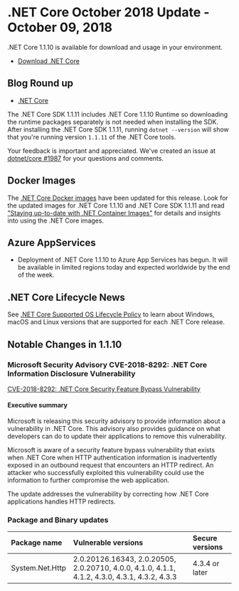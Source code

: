 # .NET Core October 2018 Update - October 09, 2018

.NET Core 1.1.10 is available for download and usage in your environment.

* [Download .NET Core](https://github.com/dotnet/core/blob/master/release-notes/download-archives/1.1.10-download.md)

## Blog Round up

* [.NET Core](https://blogs.msdn.microsoft.com/dotnet/2018/10/09/net-core-october-2018-update-net-core-1-0-and-1-1)

The .NET Core SDK 1.1.11 includes .NET Core 1.1.10 Runtime so downloading the runtime packages separately is not needed when installing the SDK. After installing the .NET Core SDK 1.1.11, running `dotnet --version` will show that you're running version `1.1.11` of the .NET Core tools.

Your feedback is important and appreciated. We've created an issue at [dotnet/core #1987](https://github.com/dotnet/core/issues/1987) for your questions and comments.

## Docker Images

The [.NET Core Docker images](https://hub.docker.com/r/microsoft/dotnet/) have been updated for this release. Look for the updated images for .NET Core 1.1.10 and .NET Core SDK 1.1.11 and read ["Staying up-to-date with .NET Container Images"](https://blogs.msdn.microsoft.com/dotnet/2018/06/18/staying-up-to-date-with-net-container-images/) for details and insights into using the .NET Core images.

## Azure AppServices

* Deployment of .NET Core 1.1.10 to Azure App Services has begun. It will be available in limited regions today and expected worldwide by the end of the week.

## .NET Core Lifecycle News

See [.NET Core Supported OS Lifecycle Policy](https://github.com/dotnet/core/blob/master/os-lifecycle-policy.md) to learn about Windows, macOS and Linux versions that are supported for each .NET Core release.

## Notable Changes in 1.1.10

### Microsoft Security Advisory CVE-2018-8292: .NET Core Information Disclosure Vulnerability

[CVE-2018-8292: .NET Core Security Feature Bypass Vulnerability](https://github.com/dotnet/announcements/issues/88)

#### Executive summary

Microsoft is releasing this security advisory to provide information about a vulnerability in .NET Core. This advisory also provides guidance on what developers can do to update their applications to remove this vulnerability.

Microsoft is aware of a security feature bypass vulnerability that exists when .NET Core when HTTP authentication information is inadvertently exposed in an outbound request that encounters an HTTP redirect. An attacker who successfully exploited this vulnerability could use the information to further compromise the web application.

The update addresses the vulnerability by correcting how .NET Core applications handles HTTP redirects.

### Package and Binary updates

| Package name | Vulnerable versions | Secure versions |
| :--- | :--- | :--- |
System.Net.Http| 2.0.20126.16343, 2.0.20505, 2.0.20710, 4.0.0, 4.1.0, 4.1.1, 4.1.2, 4.3.0, 4.3.1, 4.3.2, 4.3.3 |  4.3.4 or later